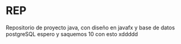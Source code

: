 # REP
Repositorio de proyecto java, con diseño en javafx y base de datos postgreSQL
espero y saquemos 10 con esto xddddd


